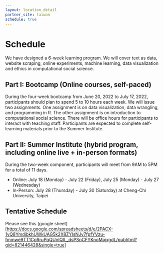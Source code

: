 ```yaml
---
layout: location_detail
partner_site: taiwan
schedule: true
---
```


# Schedule

We have designed a 6-week learning program. We will cover text as data, website scraping, online experiments, machine learning, data visualization and ethics in computational social science.

## Part I: Bootcamp (Online courses, self-paced) 

During the four-week bootcamp from June 20, 2022 to July 17, 2022, participants should plan to spend 5 to 10 hours each week. We will issue two assignments. One assignment is on data visualization, data wrangling, and programming in R. The other assignment is on introduction to computational social science. There will be office hours for participants to interact with teaching staff. Participants are expected to complete self-learning materials prior to the Summer Institute. 

## Part II: Summer Institute (hybrid program, including online live + in-person formats) 

During the two-week component, participants will meet from 9AM to 5PM for a total of 11 days.   
- Online: July 18 (Monday) - July 22 (Friday), July 25 (Monday) - July 27 (Wednesday) 
- In-Person: July 28 (Thursday) - July 30 (Saturday) at Cheng-Chi University, Taipei

## Tentative Schedule
Please see this (google sheet)[https://docs.google.com/spreadsheets/d/e/2PACX-1vQ8YmdjbkhUWkUAG5k2X8ZYIsNJv7fpfYVzu-fmmwe9TT1CpRruPqQUnIQIL_dsPSpCFYKnoMajxgdL/pubhtml?gid=821446428&single=true]
